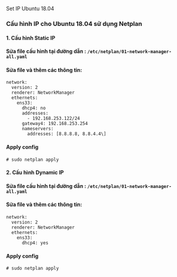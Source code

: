 Set IP Ubuntu 18.04

### Cấu hình IP cho Ubuntu 18.04 sử dụng Netplan

#### 1\. Cấu hình Static IP 

#### Sửa file cấu hình tại đường dẫn : `/etc/netplan/01-network-manager-all.yaml`

#### Sửa file và thêm các thông tin:
```
network:
  version: 2
  renderer: NetworkManager
  ethernets:
    ens33:
      dhcp4: no
      addresses:
        - 192.168.253.122/24
      gateway4: 192.168.253.254
      nameservers:
        addresses: [8.8.8.8, 8.8.4.4\]
```
#### Apply config

`# sudo netplan apply`

#### 2\. Cấu hình Dynamic IP

#### Sửa file cấu hình tại đường dẫn : `/etc/netplan/01-network-manager-all.yaml`

#### Sửa file và thêm các thông tin:
```
network:
  version: 2
  renderer: NetworkManager
  ethernets:
    ens33:
      dhcp4: yes
```
#### Apply config

`# sudo netplan apply`

